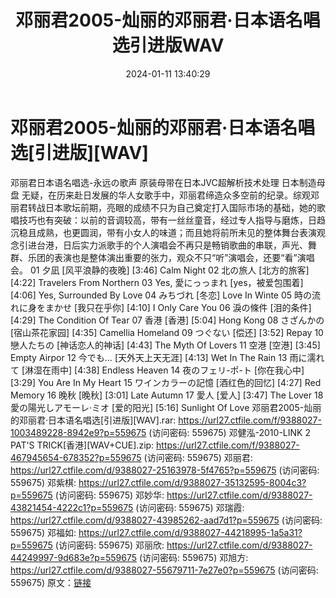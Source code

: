 ﻿---
title: 邓丽君2005-灿丽的邓丽君·日本语名唱选引进版WAV
date: 2024-01-11 13:40:29
categories: WAV车载音乐、镜像
tags: 华语中文
---
# 邓丽君2005-灿丽的邓丽君·日本语名唱选[引进版][WAV]

邓丽君日本语名唱选-永远の歌声
原装母带在日本JVC超解析技术处理 日本制造母盘
无疑，在历来赴日发展的华人女歌手中，邓丽君缔造众多空前的纪录。综观邓丽君转战日本歌坛前期，亮眼的成绩不只为自己奠定打入国际市场的基础，她的歌唱技巧也有突破：以前的音调较高，带有一丝丝童音，经过专人指导与磨炼，日趋沉稳且成熟，也更圆润，带有小女人的味道；而且她将前所未见的整体舞台表演观念引进台港，日后实力派歌手的个人演唱会不再只是畅销歌曲的串联，声光、舞群、乐团的表演也是整体演出重要的张力，观众不只“听”演唱会，还要“看”演唱会。
01 夕凪 [风平浪静的夜晚] [3:46]
Calm Night
02 北の旅人 [北方的旅客] [4:22]
Travelers From Northern
03 Yes, 愛にっっまれ [yes，被爱包围着] [4:06]
Yes, Surrounded By Love
04 みちづれ [冬恋]
Love In Winte
05 時の流れに身をまかせ [我只在乎你] [4:10]
I Only Care You
06 淚の條件 [泪的条件] [4:29]
The Condition Of Tear
07 香港 [香港] [5:04]
Hong Kong
08 さざんかの [宿山茶花家园] [4:35]
Camellia Homeland
09 つぐない [偿还] [3:52]
Repay
10 戀人たちの [神话恋人的神话] [4:43]
The Myth Of Lovers
11 空港 [空港] [3:45]
Empty Airpor
12 今でも… [天外天上天无涯] [4:13]
Wet In The Rain
13 雨に濡れて [淋湿在雨中] [4:38]
Endless Heaven
14 夜のフェリ-ポ-ト [你在我心中] [3:29]
You Are In My Heart
15 ワインカラーの記憶 [酒红色的回忆] [4:27]
Red Memory
16 晚秋 [晚秋] [3:01]
Late Autumn
17 愛人 [爱人] [3:47]
The Lover
18 愛の陽光しアモーレ·ミオ [爱的阳光] [5:16]
Sunlight Of Love
邓丽君2005-灿丽的邓丽君·日本语名唱选[引进版][WAV].rar: https://url27.ctfile.com/f/9388027-1003489228-8942e9?p=559675
(访问密码: 559675)
邓健泓-2010-LINK 2 PAT'S TRICK[香港][WAV+CUE].zip: https://url27.ctfile.com/f/9388027-467945654-678352?p=559675
(访问密码: 559675)
邓丽君: https://url27.ctfile.com/d/9388027-25163978-5f4765?p=559675
(访问密码: 559675)
邓紫棋: https://url27.ctfile.com/d/9388027-35132595-8004c3?p=559675
(访问密码: 559675)
邓妙华: https://url27.ctfile.com/d/9388027-43821454-4222c1?p=559675
(访问密码: 559675)
邓瑞霞: https://url27.ctfile.com/d/9388027-43985262-aad7d1?p=559675
(访问密码: 559675)
邓福如: https://url27.ctfile.com/d/9388027-44218995-1a5a31?p=559675
(访问密码: 559675)
邓丽欣: https://url27.ctfile.com/d/9388027-44249997-9d683e?p=559675
(访问密码: 559675)
邓旭方: https://url27.ctfile.com/d/9388027-55679711-7e27e0?p=559675
(访问密码: 559675)
原文：[链接](https://blog.sina.com.cn/s/blog_1647c7e760103146l.html)